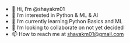 - 👋 Hi, I’m @shayakm01 
- 👀 I’m interested in Python & ML & AI
- 🌱 I’m currently learning Python Basics and ML
- 💞️ I’m looking to collaborate on not yet decided
- 📫 How to reach me at shayakm01@gmail.com
<!---
shayakm01/shayakm01 is a ✨ special ✨ repository because its `README.md` (this file) appears on your GitHub profile.
You can click the Preview link to take a look at your changes.
--->
